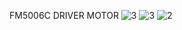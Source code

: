 FM5006C DRIVER MOTOR 
![3](https://github.com/user-attachments/assets/b5cce934-244d-46ba-bfc4-f6798badcaba)
![3](https://github.com/user-attachments/assets/44e49c2e-7f04-44eb-bec0-23de5facd4fb)
![2](https://github.com/user-attachments/assets/fd22b884-8184-4b7a-8e2e-96df60429d12)

